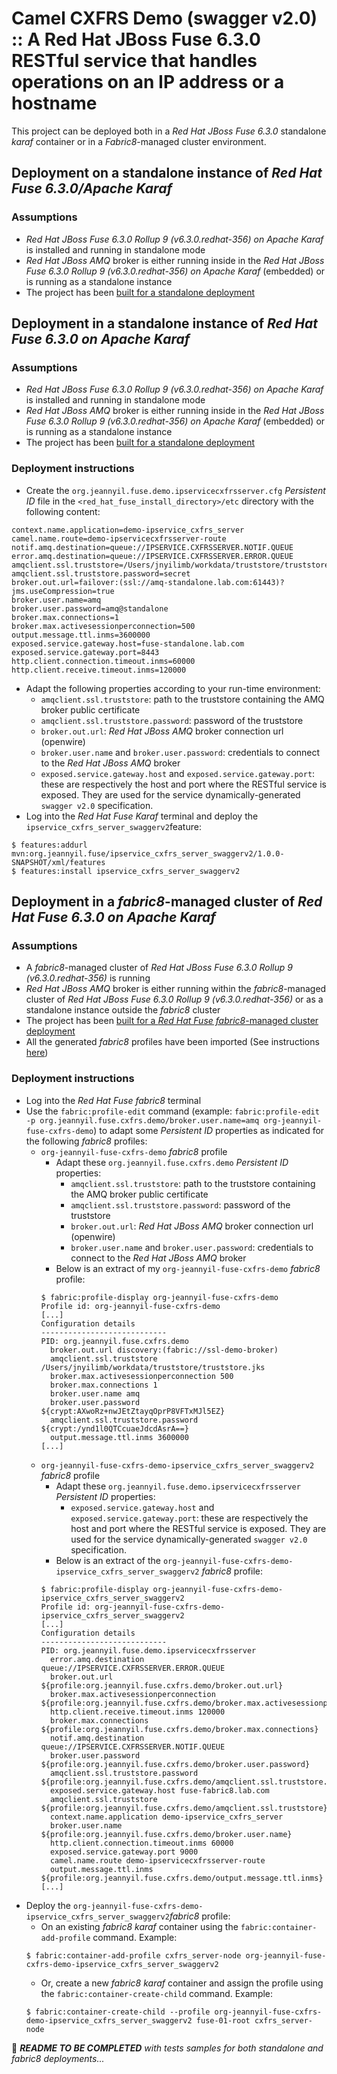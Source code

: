 # Camel CXFRS Demo (swagger v2.0) :: A Red Hat JBoss Fuse 6.3.0 RESTful service that handles operations on an IP address or a hostname

This project can be deployed both in a _Red Hat JBoss Fuse 6.3.0_ standalone _karaf_ container or in a _Fabric8_-managed cluster environment.

## Deployment on a standalone instance of _Red Hat Fuse 6.3.0/Apache Karaf_ 

### Assumptions
- _Red Hat JBoss Fuse 6.3.0 Rollup 9 (v6.3.0.redhat-356) on Apache Karaf_ is installed and running in standalone mode
- _Red Hat JBoss AMQ_ broker is either running inside in the _Red Hat JBoss Fuse 6.3.0 Rollup 9 (v6.3.0.redhat-356) on Apache Karaf_ (embedded) or
is running as a standalone instance
- The project has been [built for a standalone deployment](../README.md#build-for-a-standalone-deployment)

## Deployment in a standalone instance of _Red Hat Fuse 6.3.0 on Apache Karaf_ 

### Assumptions
- _Red Hat JBoss Fuse 6.3.0 Rollup 9 (v6.3.0.redhat-356) on Apache Karaf_ is installed and running in standalone mode
- _Red Hat JBoss AMQ_ broker is either running inside in the _Red Hat JBoss Fuse 6.3.0 Rollup 9 (v6.3.0.redhat-356) on Apache Karaf_ (embedded) or
is running as a standalone instance
- The project has been [built for a standalone deployment](../README.md#build-for-a-standalone-deployment)

### Deployment instructions

- Create the `org.jeannyil.fuse.demo.ipservicecxfrsserver.cfg` _Persistent ID_ file in the `<red_hat_fuse_install_directory>/etc` directory with the 
following content:
```
context.name.application=demo-ipservice_cxfrs_server
camel.name.route=demo-ipservicecxfrsserver-route
notif.amq.destination=queue://IPSERVICE.CXFRSSERVER.NOTIF.QUEUE
error.amq.destination=queue://IPSERVICE.CXFRSSERVER.ERROR.QUEUE
amqclient.ssl.truststore=/Users/jnyilimb/workdata/truststore/truststore.jks
amqclient.ssl.truststore.password=secret
broker.out.url=failover:(ssl://amq-standalone.lab.com:61443)?jms.useCompression=true
broker.user.name=amq
broker.user.password=amq@standalone
broker.max.connections=1
broker.max.activesessionperconnection=500
output.message.ttl.inms=3600000
exposed.service.gateway.host=fuse-standalone.lab.com
exposed.service.gateway.port=8443
http.client.connection.timeout.inms=60000
http.client.receive.timeout.inms=120000
```
- Adapt the following properties according to your run-time environment:
  - `amqclient.ssl.truststore`: path to the truststore containing the AMQ broker public certificate
  - `amqclient.ssl.truststore.password`: password of the truststore
  - `broker.out.url`: _Red Hat JBoss AMQ_ broker connection url (openwire)
  - `broker.user.name` and `broker.user.password`: credentials to connect to the _Red Hat JBoss AMQ_ broker
  - `exposed.service.gateway.host` and `exposed.service.gateway.port`: these are respectively the host and port where the
  RESTful service is exposed. They are used for the service dynamically-generated `swagger v2.0` specification.
- Log into the _Red Hat Fuse Karaf_ terminal and deploy the `ipservice_cxfrs_server_swaggerv2`feature:
```
$ features:addurl mvn:org.jeannyil.fuse/ipservice_cxfrs_server_swaggerv2/1.0.0-SNAPSHOT/xml/features
$ features:install ipservice_cxfrs_server_swaggerv2
``` 

## Deployment in a _fabric8_-managed cluster of _Red Hat Fuse 6.3.0 on Apache Karaf_ 

### Assumptions
- A _fabric8_-managed cluster of _Red Hat JBoss Fuse 6.3.0 Rollup 9 (v6.3.0.redhat-356)_ is running
- _Red Hat JBoss AMQ_ broker is either running within the _fabric8_-managed cluster of _Red Hat JBoss Fuse 6.3.0 Rollup 9 (v6.3.0.redhat-356)_ or
as a standalone instance outside the _fabric8_ cluster
- The project has been [built for a _Red Hat Fuse fabric8_-managed cluster deployment](../README.md#build-for-a-_fabric8_-managed-cluster-deployment)
- All the generated _fabric8_ profiles have been imported (See instructions [here](../README.md#build-for-a-_fabric8_-managed-cluster-deployment))

### Deployment instructions

- Log into the _Red Hat Fuse fabric8_ terminal
- Use the `fabric:profile-edit` command (example: `fabric:profile-edit -p org.jeannyil.fuse.cxfrs.demo/broker.user.name=amq org-jeannyil-fuse-cxfrs-demo`) 
to adapt some _Persistent ID_ properties as indicated for the following _fabric8_ profiles:
  - `org-jeannyil-fuse-cxfrs-demo` _fabric8_ profile
    - Adapt these `org.jeannyil.fuse.cxfrs.demo` _Persistent ID_ properties: 
      - `amqclient.ssl.truststore`: path to the truststore containing the AMQ broker public certificate
      - `amqclient.ssl.truststore.password`: password of the truststore
      - `broker.out.url`: _Red Hat JBoss AMQ_ broker connection url (openwire)
      - `broker.user.name` and `broker.user.password`: credentials to connect to the _Red Hat JBoss AMQ_ broker
    - Below is an extract of my `org-jeannyil-fuse-cxfrs-demo` _fabric8_ profile:
    ```
    $ fabric:profile-display org-jeannyil-fuse-cxfrs-demo
    Profile id: org-jeannyil-fuse-cxfrs-demo
    [...]
    Configuration details
    ----------------------------
    PID: org.jeannyil.fuse.cxfrs.demo
      broker.out.url discovery:(fabric://ssl-demo-broker)
      amqclient.ssl.truststore /Users/jnyilimb/workdata/truststore/truststore.jks
      broker.max.activesessionperconnection 500
      broker.max.connections 1
      broker.user.name amq
      broker.user.password ${crypt:AXwoRz+nwJEtZtayqOprP8VFTxMJl5EZ}
      amqclient.ssl.truststore.password ${crypt:/ynd1l0QTCcuaeJdcdAsrA==}
      output.message.ttl.inms 3600000
    [...]
    ```
  - `org-jeannyil-fuse-cxfrs-demo-ipservice_cxfrs_server_swaggerv2` _fabric8_ profile
    - Adapt these `org.jeannyil.fuse.demo.ipservicecxfrsserver` _Persistent ID_ properties:
      - `exposed.service.gateway.host` and `exposed.service.gateway.port`: these are respectively the host and port where the
      RESTful service is exposed. They are used for the service dynamically-generated `swagger v2.0` specification.
    - Below is an extract of the `org-jeannyil-fuse-cxfrs-demo-ipservice_cxfrs_server_swaggerv2` _fabric8_ profile:
    ```
    $ fabric:profile-display org-jeannyil-fuse-cxfrs-demo-ipservice_cxfrs_server_swaggerv2
    Profile id: org-jeannyil-fuse-cxfrs-demo-ipservice_cxfrs_server_swaggerv2
    [...]         
    Configuration details
    ----------------------------
    PID: org.jeannyil.fuse.demo.ipservicecxfrsserver
      error.amq.destination queue://IPSERVICE.CXFRSSERVER.ERROR.QUEUE
      broker.out.url ${profile:org.jeannyil.fuse.cxfrs.demo/broker.out.url}
      broker.max.activesessionperconnection ${profile:org.jeannyil.fuse.cxfrs.demo/broker.max.activesessionperconnection}
      http.client.receive.timeout.inms 120000
      broker.max.connections ${profile:org.jeannyil.fuse.cxfrs.demo/broker.max.connections}
      notif.amq.destination queue://IPSERVICE.CXFRSSERVER.NOTIF.QUEUE
      broker.user.password ${profile:org.jeannyil.fuse.cxfrs.demo/broker.user.password}
      amqclient.ssl.truststore.password ${profile:org.jeannyil.fuse.cxfrs.demo/amqclient.ssl.truststore.password}
      exposed.service.gateway.host fuse-fabric8.lab.com
      amqclient.ssl.truststore ${profile:org.jeannyil.fuse.cxfrs.demo/amqclient.ssl.truststore}
      context.name.application demo-ipservice_cxfrs_server
      broker.user.name ${profile:org.jeannyil.fuse.cxfrs.demo/broker.user.name}
      http.client.connection.timeout.inms 60000
      exposed.service.gateway.port 9000
      camel.name.route demo-ipservicecxfrsserver-route
      output.message.ttl.inms ${profile:org.jeannyil.fuse.cxfrs.demo/output.message.ttl.inms}
    [...]
    ```
- Deploy the `org-jeannyil-fuse-cxfrs-demo-ipservice_cxfrs_server_swaggerv2`_fabric8_ profile:
  - On an existing _fabric8 karaf_ container using the `fabric:container-add-profile` command.
  Example: 
  ```
  $ fabric:container-add-profile cxfrs_server-node org-jeannyil-fuse-cxfrs-demo-ipservice_cxfrs_server_swaggerv2
  ```
  - Or, create a new _fabric8 karaf_ container and assign the profile using the `fabric:container-create-child` command.
  Example:
  ```
  $ fabric:container-create-child --profile org-jeannyil-fuse-cxfrs-demo-ipservice_cxfrs_server_swaggerv2 fuse-01-root cxfrs_server-node
  ```

:construction: *__README TO BE COMPLETED__ with tests samples for both standalone and fabric8 deployments...*
